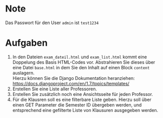 # Note
Das Passwort für den User `admin` ist `test1234`

# Aufgaben
1. In den Dateien `exam_dateil.html` und `exam_list.html` kommt eine Doppelung des Basis HTML-Codes vor. Abstrahieren Sie dieses über eine Datei `base.html` in dem Sie den Inhalt auf einen Block `content` auslagern.  
Hierzu können Sie die Django Dokumentation heranziehen: https://docs.djangoproject.com/en/1.7/topics/templates/    
2. Erstellen Sie eine Liste aller Professoren.
3. Erstellen Sie zusätzlich noch eine Ansichtsseite für jeden Professor.
4. Für die Klausren soll es eine filterbare Liste geben. Hierzu soll über einen GET Parameter die Semester ID übergeben werden, und entsprechend eine gefilterte Liste von Klausuren ausgegeben werden.